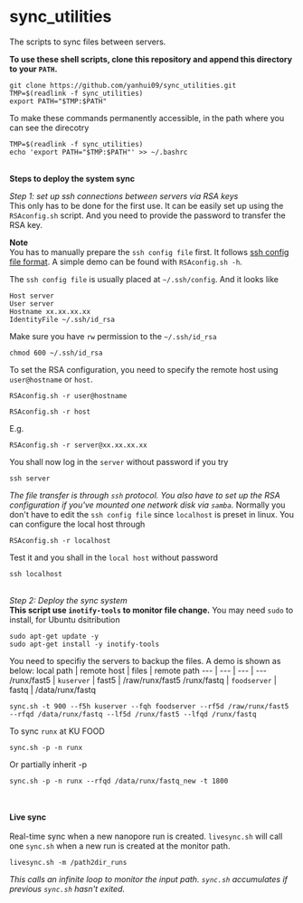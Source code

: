 # sync_utilities
The scripts to sync files between servers.

**To use these shell scripts, clone this repository and append this directory to your `PATH`.**
```
git clone https://github.com/yanhui09/sync_utilities.git
TMP=$(readlink -f sync_utilities)
export PATH="$TMP:$PATH"
```
To make these commands permanently accessible, in the path where you can see the direcotry 
```
TMP=$(readlink -f sync_utilities)
echo 'export PATH="$TMP:$PATH"' >> ~/.bashrc
 ```

<br>**Steps to deploy the system sync**<br>

*Step 1: set up ssh connections between servers via RSA keys*<br>
This only has to be done for the first use. It can be easily set up using the `RSAconfig.sh` script. And you need to provide the password to transfer the RSA key.

**Note**<br>
You has to manually prepare the `ssh config file` first. It follows [ssh config file format](https://man7.org/linux/man-pages/man5/ssh_config.5.html). A simple demo can be found with `RSAconfig.sh -h`.

The `ssh config file` is usually placed at `~/.ssh/config`. And it looks like
```
Host server
User server
Hostname xx.xx.xx.xx
IdentityFile ~/.ssh/id_rsa
```
Make sure you have `rw` permission to the `~/.ssh/id_rsa`
```
chmod 600 ~/.ssh/id_rsa
```

To set the RSA configuration, you need to specify the remote host using `user@hostname` or `host`.
```
RSAconfig.sh -r user@hostname
```
```
RSAconfig.sh -r host
```

E.g.
```
RSAconfig.sh -r server@xx.xx.xx.xx
```
You shall now log in the `server` without password if you try
```
ssh server
```
*The file transfer is through `ssh` protocol. You also have to set up the RSA configuration if you've mounted one network disk via `samba`.* Normally you don't have to edit the `ssh config file` since `localhost` is preset in linux. You can configure the local host through
```
RSAconfig.sh -r localhost
```
Test it and you shall in the `local host` without password
```
ssh localhost
```
<br>*Step 2: Deploy the sync system*<br>
**This script use `inotify-tools` to monitor file change.**
You may need `sudo` to install, for Ubuntu dsitribution
```
sudo apt-get update -y
sudo apt-get install -y inotify-tools
```

You need to specifiy the servers to backup the files. A demo is shown as below:
local path | remote host | files | remote path
--- | --- | --- | ---
/runx/fast5 | `kuserver` | fast5 | /raw/runx/fast5
/runx/fastq | `foodserver` | fastq | /data/runx/fastq
```
sync.sh -t 900 --f5h kuserver --fqh foodserver --rf5d /raw/runx/fast5 --rfqd /data/runx/fastq --lf5d /runx/fast5 --lfqd /runx/fastq
```
To sync `runx` at KU FOOD
```
sync.sh -p -n runx
```
Or partially inherit -p
```
sync.sh -p -n runx --rfqd /data/runx/fastq_new -t 1800
```
<br><br>**Live sync**<br><br>
Real-time sync when a new nanopore run is created.
`livesync.sh` will call one `sync.sh` when a new run is created at the monitor path.
```
livesync.sh -m /path2dir_runs
```
*This calls an infinite loop to monitor the input path. `sync.sh` accumulates if previous `sync.sh` hasn't exited.*


